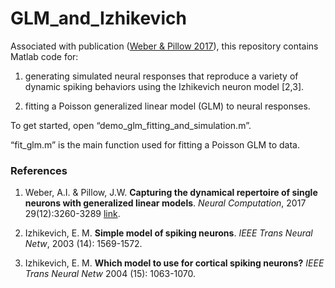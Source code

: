 # GLM_and_Izhikevich

Associated with publication ([Weber & Pillow
2017](http://www.mitpressjournals.org/doi/abs/10.1162/neco_a_01021)), this repository contains Matlab code for:

1. generating simulated neural responses that reproduce a variety of dynamic spiking
behaviors using the Izhikevich neuron model [2,3].

2. fitting a Poisson generalized linear model (GLM) to neural responses.



To get started, open “demo_glm_fitting_and_simulation.m”.

“fit_glm.m” is the main function used for fitting a Poisson GLM to data.



### References

1. Weber, A.I. & Pillow, J.W.  **Capturing the dynamical repertoire
   of single neurons with generalized linear
   models**. *Neural Computation*, 2017 29(12):3260-3289 [link](http://www.mitpressjournals.org/doi/abs/10.1162/neco_a_01021).

2. Izhikevich, E. M.  **Simple model of spiking neurons**. *IEEE Trans Neural Netw*, 2003 (14): 1569-1572.

3. Izhikevich, E. M.  **Which model to use for cortical spiking
   neurons?**  *IEEE Trans Neural
   Netw* 2004 (15): 1063-1070. 
